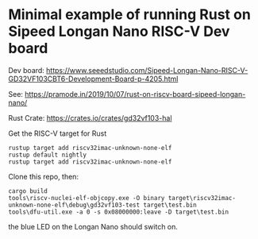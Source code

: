 # Minimal example of running Rust on Sipeed Longan Nano RISC-V Dev board

Dev board: https://www.seeedstudio.com/Sipeed-Longan-Nano-RISC-V-GD32VF103CBT6-Development-Board-p-4205.html

See: https://pramode.in/2019/10/07/rust-on-riscv-board-sipeed-longan-nano/

Rust Crate: https://crates.io/crates/gd32vf103-hal

Get the RISC-V target for Rust
```
rustup target add riscv32imac-unknown-none-elf
rustup default nightly
rustup target add riscv32imac-unknown-none-elf
```

Clone this repo, then:
```
cargo build
tools\riscv-nuclei-elf-objcopy.exe -O binary target\riscv32imac-unknown-none-elf\debug\gd32vf103-test target\test.bin
tools\dfu-util.exe -a 0 -s 0x08000000:leave -D target\test.bin
```

the blue LED on the Longan Nano should switch on.

